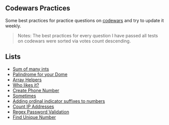 ## Codewars Practices
Some best practices for practice questions on [codewars](http://www.codewars.com/) and try to update it weekly.

>Notes: The best practices for every question I have passed all tests on codewars were sorted via votes count descending.

## Lists

* [Sum of many ints](codewars/sum-of-many-ints.md)
* [Palindrome for your Dome](codewars/palindrome-for-your-dome.md)
* [Array Helpers](codewars/array-helpers.md)
* [Who likes it?](codewars/who-likes-it.md)
* [Create Phone Number](codewars/create-phone-number.md)
* [Sometimes](codewars/sometimes.md)
* [Adding ordinal indicator suffixes to numbers](codewars/adding-ordinal-indicator-suffixes-to-numbers.md)
* [Count IP Addresses](codewars/count-ip-address.md)
* [Regex Password Validation](codewars/regex-password-validation.md)
* [Find Unique Number](codewars/find-unique-number.md)

